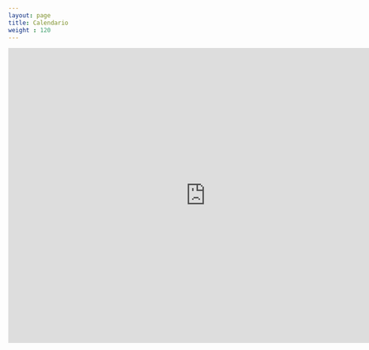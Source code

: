 ```yaml
---
layout: page
title: Calendario
weight : 120
---
```


<iframe src="https://calendar.google.com/calendar/b/1/embed?title=School%20of%20Civil%20Engineering&amp;showPrint=0&amp;height=700&amp;wkst=1&amp;bgcolor=%23FFFFFF&amp;src=ucsp.edu.pe_k62sn3ufhfgqf9dng6svjeasvs%40group.calendar.google.com&amp;color=%2323164E&amp;ctz=America%2FLima" style="border-width:0" width="800" height="600" frameborder="0" scrolling="no"></iframe>
